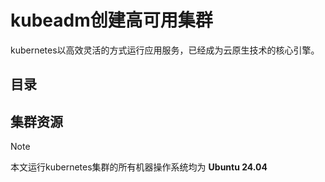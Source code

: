 # kubeadm创建高可用集群
kubernetes以高效灵活的方式运行应用服务，已经成为云原生技术的核心引擎。
## 目录
<!-- top -->


## 集群资源
>[!NOTE]
>本文运行kubernetes集群的所有机器操作系统均为 **Ubuntu 24.04**